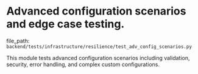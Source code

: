 # Advanced configuration scenarios and edge case testing.

  file_path: `backend/tests/infrastructure/resilience/test_adv_config_scenarios.py`

This module tests advanced configuration scenarios including validation,
security, error handling, and complex custom configurations.

